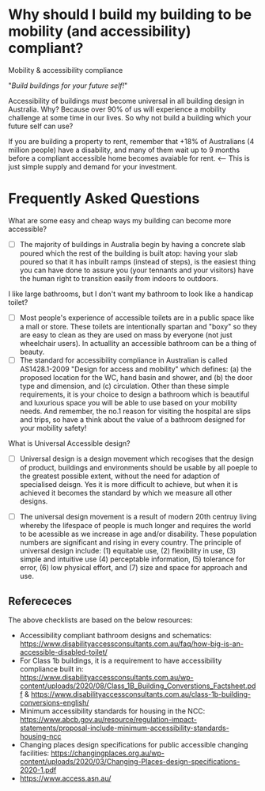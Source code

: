 # Why should I build my building to be mobility (and accessibility) compliant?
Mobility &amp; accessibility compliance

"_Build buildings for your future self!_"

Accessibility of buildings *must* become universal in all building design in Australia.  Why?  Because over 90% of us will experience a mobility challenge at some time in our lives.  So why not build a building which your future self can use? 

If you are building a property to rent, remember that +18% of Australians (4 million people) have a disability, and many of them wait up to 9 months before a compliant accessible home becomes avaiable for rent.  <-- This is just simple supply and demand for your investment.

# Frequently Asked Questions

What are some easy and cheap ways my building can become more accessible?
  - [ ] The majority of buildings in Australia begin by having a concrete slab poured which the rest of the building is built atop: having your slab poured so that it has inbuilt ramps (instead of steps), is the easiest thing you can have done to assure you (your tennants and your visitors) have the human right to transition easily from indoors to outdoors.

I like large bathrooms, but I don't want my bathroom to look like a handicap toilet?
  - [ ] Most people's experience of accessible toilets are in a public space like a mall or store.  These toilets are intentionally spartan and "boxy" so they are easy to clean as they are used on mass by everyone (not just wheelchair users).  In actuallity an accessible bathroom can be a thing of beauty.
  - [ ] The standard for accessibility compliance in Australian is called AS1428.1-2009 "Design for access and mobility" which defines: (a) the proposed location for the WC, hand basin and shower, and (b) the door type and dimension, and (c) circulation.  Other than these simple requirements, it is your choice to design a bathroom which is beautiful and luxurious space you will be able to use based on your mobility needs.  And remember, the no.1 reason for visiting the hospital are slips and trips, so have a think about the value of a bathroom designed for your mobility safety!

What is Universal Accessible design?
  - [ ] Universal design is a design movement which recogises that the design of product, buildings and environments should be usable by all poeple to the greatest possible extent, without the need for adaption of specialised deisgn.  Yes it is more difficult to achieve, but when it is achieved it becomes the standard by which we measure all other designs.
  - [ ] The universal design movement is a result of modern 20th centruy living whereby the lifespace of people is much longer and requires the world to be acessible as we increase in age and/or disability.  These population numbers are significant and rising in every country.  The principle of universal design include: (1) equitable use, (2) flexibility in use, (3) simple and intuitive use (4) perceptable information, (5) tolerance for error, (6) low physical effort, and (7) size and space for approach and use. 


## Referececes
The above checklists are based on the below resources:
  - Accessibility compliant bathroom designs and schematics: https://www.disabilityaccessconsultants.com.au/faq/how-big-is-an-accessible-disabled-toilet/
  - For Class 1b buildings, it is a requirement to have accessibility compliance built in: https://www.disabilityaccessconsultants.com.au/wp-content/uploads/2020/08/Class_1B_Building_Converstions_Factsheet.pdf & https://www.disabilityaccessconsultants.com.au/class-1b-building-conversions-english/
  - Minimum accessibility standards for housing in the NCC: https://www.abcb.gov.au/resource/regulation-impact-statements/proposal-include-minimum-accessibility-standards-housing-ncc
  - Changing places design specifications for public accessible changing facilities: https://changingplaces.org.au/wp-content/uploads/2020/03/Changing-Places-design-specifications-2020-1.pdf
  - https://www.access.asn.au/
